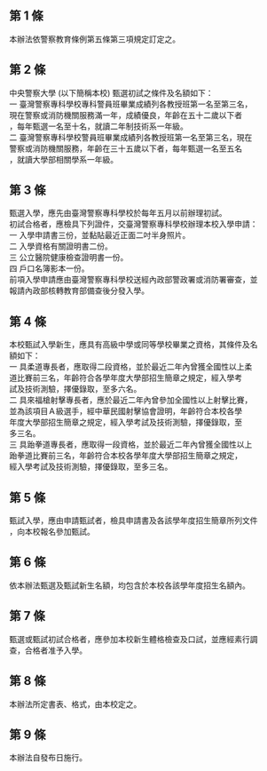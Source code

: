 第 1 條
-------
本辦法依警察教育條例第五條第三項規定訂定之。

第 2 條
-------
中央警察大學 (以下簡稱本校) 甄選初試之條件及名額如下：  
一  臺灣警察專科學校專科警員班畢業成績列各教授班第一名至第三名，  
    現在警察或消防機關服務滿一年，成績優良，年齡在五十二歲以下者  
    ，每年甄選一名至十名，就讀二年制技術系一年級。  
二  臺灣警察專科學校警員班畢業成績列各教授班第一名至第三名，現在  
    警察或消防機關服務，年齡在三十五歲以下者，每年甄選一名至五名  
    ，就讀大學部相關學系一年級。

第 3 條
-------
甄選入學，應先由臺灣警察專科學校於每年五月以前辦理初試。  
初試合格者，應檢具下列證件，交臺灣警察專科學校辦理本校入學申請：  
一  入學申請書三份，並黏貼最近正面二吋半身照片。  
二  入學資格有關證明書二份。  
三  公立醫院健康檢查證明書一份。  
四  戶口名簿影本一份。  
前項入學申請應由臺灣警察專科學校送經內政部警政署或消防署審查，並  
報請內政部核轉教育部備查後分發入學。

第 4 條
-------
本校甄試入學新生，應具有高級中學或同等學校畢業之資格，其條件及名  
額如下：  
一  具柔道專長者，應取得二段資格，並於最近二年內曾獲全國性以上柔  
    道比賽前三名，年齡符合各學年度大學部招生簡章之規定，經入學考  
    試及技術測驗，擇優錄取，至多六名。  
二  具來福槍射擊專長者，應於最近二年內曾參加全國性以上射擊比賽，  
    並為該項目Ａ級選手，經中華民國射擊協會證明，年齡符合本校各學  
    年度大學部招生簡章之規定，經入學考試及技術測驗，擇優錄取，至  
    多三名。  
三  具跆拳道專長者，應取得一段資格，並於最近二年內曾獲全國性以上  
    跆拳道比賽前三名，年齡符合本校各學年度大學部招生簡章之規定，  
    經入學考試及技術測驗，擇優錄取，至多三名。

第 5 條
-------
甄試入學，應由申請甄試者，檢具申請書及各該學年度招生簡章所列文件  
，向本校報名參加甄試。

第 6 條
-------
依本辦法甄選及甄試新生名額，均包含於本校各該學年度招生名額內。

第 7 條
-------
甄選或甄試初試合格者，應參加本校新生體格檢查及口試，並應經素行調  
查，合格者准予入學。

第 8 條
-------
本辦法所定書表、格式，由本校定之。

第 9 條
-------
本辦法自發布日施行。

